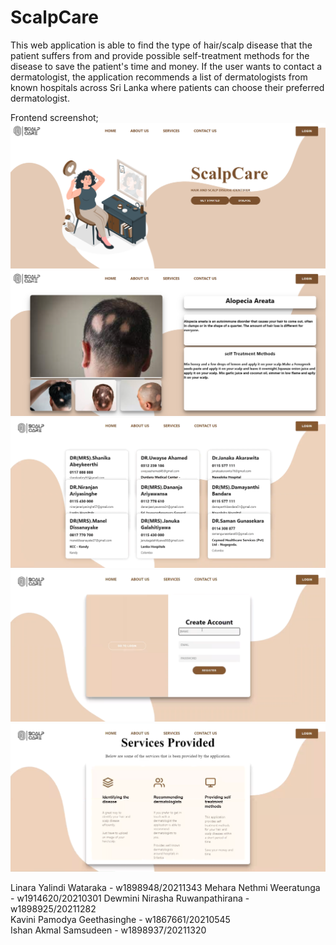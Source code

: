 # ScalpCare
This web application is able to find the type of hair/scalp disease that the patient suffers from and provide possible self-treatment methods for the disease to save the patient's time and money. If the user wants to contact a dermatologist, the application recommends a list of dermatologists from known hospitals across Sri Lanka where patients can choose their preferred dermatologist. 

Frontend screenshot;
![homepage](https://github.com/DewminiRuwanpathirana/ScalpCare/blob/main/front%20end/src/Images/fontend2.png)
![imagedescrip](https://github.com/DewminiRuwanpathirana/ScalpCare/blob/main/front%20end/src/Images/frontend1.png)
![doctordetails](https://github.com/DewminiRuwanpathirana/ScalpCare/blob/main/front%20end/src/Images/frontend3.png)
![loginregisterpage](https://github.com/DewminiRuwanpathirana/ScalpCare/blob/main/front%20end/src/Images/frontend4.png)
![servicepage](https://github.com/DewminiRuwanpathirana/ScalpCare/blob/main/front%20end/src/Images/frontend5.png)


Linara Yalindi Wataraka - w1898948/20211343
Mehara Nethmi Weeratunga - w1914620/20210301
Dewmini Nirasha Ruwanpathirana - w1898925/20211282  
Kavini Pamodya Geethasinghe - w1867661/20210545  
Ishan Akmal Samsudeen - w1898937/20211320 
